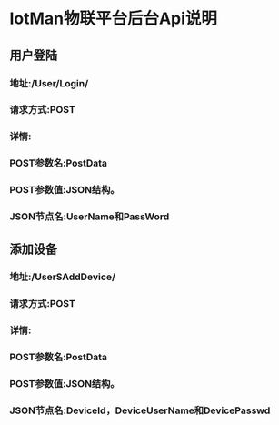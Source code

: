 # IotMan物联平台后台Api说明
## 用户登陆
### 地址:/User/Login/
### 请求方式:POST
### 详情:
### POST参数名:PostData
### POST参数值:JSON结构。
### JSON节点名:UserName和PassWord
## 添加设备
### 地址:/UserSAddDevice/
### 请求方式:POST
### 详情:
### POST参数名:PostData
### POST参数值:JSON结构。
### JSON节点名:DeviceId，DeviceUserName和DevicePasswd

